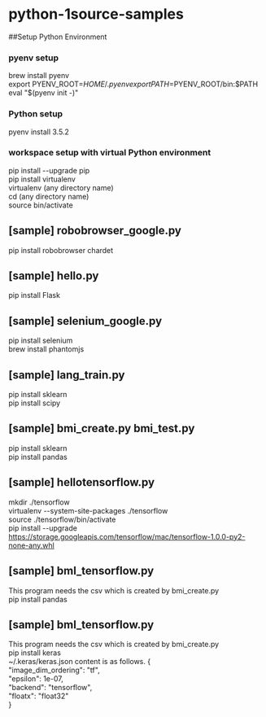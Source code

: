 # python-1source-samples

##Setup Python Environment

### pyenv setup
brew install pyenv  
export PYENV_ROOT=$HOME/.pyenv  
export PATH=$PYENV_ROOT/bin:$PATH  
eval "$(pyenv init -)"  

### Python setup
pyenv install 3.5.2  

### workspace setup with virtual Python environment
pip install --upgrade pip  
pip install virtualenv  
virtualenv (any directory name)  
cd (any directory name)  
source bin/activate  

## [sample] robobrowser_google.py
pip install robobrowser chardet  

## [sample] hello.py
pip install Flask  

## [sample] selenium_google.py
pip install selenium  
brew install phantomjs  

## [sample] lang_train.py
pip install sklearn  
pip install scipy  

## [sample] bmi_create.py bmi_test.py
pip install sklearn  
pip install pandas  

## [sample] hellotensorflow.py  
mkdir ./tensorflow  
virtualenv --system-site-packages ./tensorflow  
source ./tensorflow/bin/activate  
pip install --upgrade https://storage.googleapis.com/tensorflow/mac/tensorflow-1.0.0-py2-none-any.whl  

## [sample] bml_tensorflow.py  
This program needs the csv which is created by bmi_create.py  
pip install pandas  

## [sample] bml_tensorflow.py  
This program needs the csv which is created by bmi_create.py  
pip install keras  
~/.keras/keras.json content is as follows.
{  
    "image_dim_ordering": "tf",  
    "epsilon": 1e-07,  
    "backend": "tensorflow",  
    "floatx": "float32"  
}  
